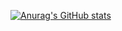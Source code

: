 [![Anurag's GitHub stats](https://github-readme-stats.vercel.app/api?username=kun2001github)](https://github.com/anuraghazra/github-readme-stats) 
